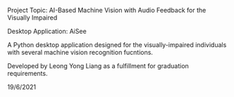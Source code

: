 Project Topic: AI-Based Machine Vision with Audio Feedback for the Visually Impaired

Desktop Application: AiSee

A Python desktop application designed for the visually-impaired individuals with several machine vision recognition fucntions.

Developed by Leong Yong Liang as a fulfillment for graduation requirements.

19/6/2021